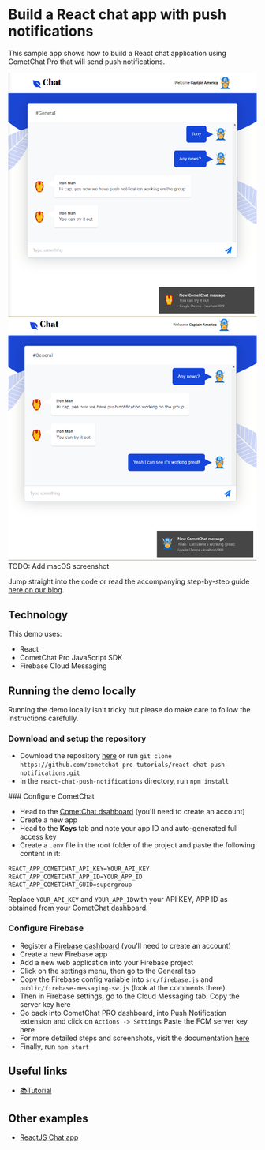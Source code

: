 # Build a React chat app with push notifications

This sample app shows how to build a React chat application using CometChat Pro that will send push notifications. 

![Push Notification 1](screenshots/screenshot_1.png)
![Push Notification 2](screenshots/screenshot_2.png)
TODO: Add macOS screenshot

Jump straight into the code or read the accompanying step-by-step guide [here on our blog]().

## Technology

This demo uses:

* React
* CometChat Pro JavaScript SDK
* Firebase Cloud Messaging

## Running the demo locally

Running the demo locally isn't tricky but please do make care to follow the instructions carefully. 

### Download and setup the repository

* Download the repository [here](https://github.com/cometchat-pro-tutorials/react-chat-push-notifications/archive/master.zip) or run `git clone https://github.com/cometchat-pro-tutorials/react-chat-push-notifications.git`
* In the `react-chat-push-notifications` directory, run `npm install`

### Configure CometChat

* Head to the [CometChat dsahboard](https://app.cometchat.com) (you'll need to create an account)
* Create a new app
* Head to the **Keys** tab and note your app ID and auto-generated full access key
* Create a `.env` file in the root folder of the project and paste the following content in it:

```
REACT_APP_COMETCHAT_API_KEY=YOUR_API_KEY
REACT_APP_COMETCHAT_APP_ID=YOUR_APP_ID
REACT_APP_COMETCHAT_GUID=supergroup
```

Replace `YOUR_API_KEY` and `YOUR_APP_ID`with your API KEY, APP ID as obtained from your CometChat dashboard.

### Configure Firebase

* Register a [Firebase dashboard](https://console.firebase.google.com) (you'll need to create an account)
* Create a new Firebase app
* Add a new web application into your Firebase project
* Click on the settings menu, then go to the General tab
* Copy the Firebase config variable into `src/firebase.js` and `public/firebase-messaging-sw.js` (look at the comments there)
* Then in Firebase settings, go to the Cloud Messaging tab. Copy the server key here
* Go back into CometChat PRO dashboard, into Push Notification extension and click on `Actions -> Settings` Paste the FCM server key here
* For more detailed steps and screenshots, visit the documentation [here](https://prodocs.cometchat.com/docs/js-push-notifications)
* Finally, run `npm start`

## Useful links

* [📚Tutorial](https://prodocs.cometchat.com/docs)

## Other examples

* [ReactJS Chat app](https://github.com/cometchat-pro/javascript-reactjs-chat-app)
